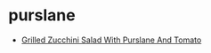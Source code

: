 # purslane

 * [Grilled Zucchini Salad With Purslane And Tomato](index/g/grilled-zucchini-salad-with-purslane-and-tomato-106887.json)
